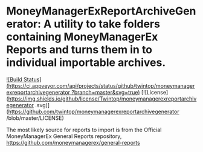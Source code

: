 # MoneyManagerExReportArchiveGenerator: A utility to take folders containing MoneyManagerEx Reports and turns them in to individual importable archives.

[![Build Status](https://ci.appveyor.com/api/projects/status/github/twintop/moneymanagerexreportarchivegenerator
?branch=master&svg=true)](https://ci.appveyor.com/project/twintop/moneymanagerexreportarchivegenerator/branch/master)
[![License](https://img.shields.io/github/license/Twintop/moneymanagerexreportarchivegenerator
.svg)](https://github.com/twintop/moneymanagerexreportarchivegenerator
/blob/master/LICENSE)

The most likely source for reports to import is from the Official MoneyManagerEx General Reports repository, https://github.com/moneymanagerex/general-reports
